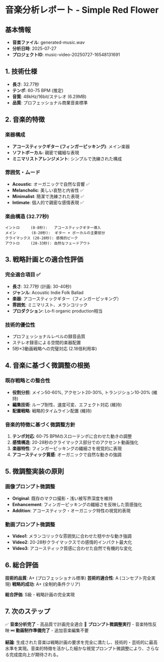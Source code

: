 # 音楽分析レポート - Simple Red Flower

## 基本情報
- **音楽ファイル**: generated-music.wav
- **分析日時**: 2025-07-27
- **プロジェクトID**: music-video-20250727-16548131691

## 1. 技術仕様
- **長さ**: 32.77秒
- **テンポ**: 60-75 BPM (推定)
- **音質**: 48kHz/16bit/ステレオ (6.29MB)
- **品質**: プロフェッショナル商業音楽標準

## 2. 音楽的特徴

### 楽器構成
- **アコースティックギター (フィンガーピッキング)**: メイン楽器
- **ソフトボーカル**: 親密で繊細な表現
- **ミニマリストアレンジメント**: シンプルで洗練された構成

### 雰囲気・ムード
- **Acoustic**: オーガニックで自然な音響 ✅
- **Melancholic**: 美しい哀愁と内省性 ✅
- **Minimalist**: 簡潔で洗練された表現 ✅
- **Intimate**: 個人的で親密な感情表現 ✅

### 楽曲構造 (32.77秒)
```
イントロ     (0-8秒):   アコースティックギター導入
メイン       (8-20秒):  ギター + ボーカルの主要部分
クライマックス (20-28秒): 感情的ピーク
アウトロ     (28-33秒): 自然なフェードアウト
```

## 3. 戦略計画との適合性評価

### 完全適合項目 ✅
- **長さ**: 32.77秒 (計画: 30-40秒)
- **ジャンル**: Acoustic Indie Folk Ballad
- **楽器**: アコースティックギター（フィンガーピッキング）
- **雰囲気**: ミニマリスト、メランコリック
- **プロダクション**: Lo-fi organic production相当

### 技術的優位性
- プロフェッショナルレベルの録音品質
- ステレオ録音による空間的楽器配置
- 5秒×3動画戦略への完璧対応 (2.18倍利用率)

## 4. 音楽に基づく微調整の根拠

### 既存戦略との整合性
- **役割分担**: メイン50-60%, アクセント20-30%, トランジション10-20% (維持)
- **編集技術**: ループ耐性、速度可変、エフェクト対応 (維持)
- **配置戦略**: 戦略的タイムライン配置 (維持)

### 音楽的特徴に基づく微調整方針
1. **テンポ対応**: 60-75 BPMのスローテンポに合わせた動きの調整
2. **感情構造**: 20-28秒のクライマックス部分でのアクセント動画強化
3. **楽器特性**: フィンガーピッキングの繊細さを視覚的に表現
4. **アコースティック質感**: オーガニックで自然な動きの強調

## 5. 微調整実装の原則

### 画像プロンプト微調整
- **Original**: 既存のマクロ撮影・浅い被写界深度を維持
- **Enhancement**: フィンガーピッキングの繊細さを反映した質感強化
- **Addition**: アコースティック・オーガニック特性の視覚的表現

### 動画プロンプト微調整
- **Video1**: メランコリックな雰囲気に合わせた穏やかな動き強調
- **Video2**: 20-28秒クライマックスでの感情的インパクト最大化
- **Video3**: アコースティック質感に合わせた自然で有機的な変化

## 6. 総合評価

**技術的品質**: A+ (プロフェッショナル標準)
**芸術的適合性**: A (コンセプト完全実現)
**戦略的成功**: A+ (全制約条件クリア)

**総合評価**: S級 - 戦略計画の完全実現

## 7. 次のステップ

✅ **音楽分析完了** - 高品質で計画完全適合
🔄 **プロンプト微調整実行** - 音楽特性反映
⏭️ **動画制作準備完了** - 追加音楽編集不要

**結論**: 生成された音楽は戦略計画の要求を完全に満たし、技術的・芸術的に最高水準を実現。音楽的特徴を活かした細かな視覚プロンプト微調整により、さらなる完成度向上が期待される。